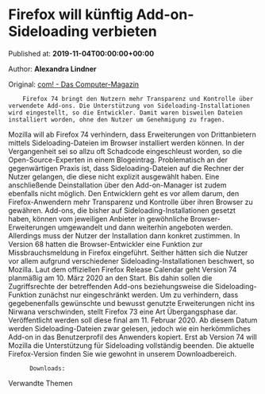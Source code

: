 
# Firefox will künftig Add-on-Sideloading verbieten

Published at: **2019-11-04T00:00:00+00:00**

Author: **Alexandra Lindner**

Original: [com! - Das Computer-Magazin](https://www.com-magazin.de/news/firefox/firefox-add-on-sideloading-verbieten-2268402.html)


        Firefox 74 bringt den Nutzern mehr Transparenz und Kontrolle über verwendete Add-ons. Die Unterstützung von Sideloading-Installationen wird eingestellt, so die Entwickler. Damit waren bisweilen Dateien installiert worden, ohne den Nutzer um Genehmigung zu fragen.
      
Mozilla will ab Firefox 74 verhindern, dass Erweiterungen von Drittanbietern mittels Sideloading-Dateien im Browser installiert werden können. In der Vergangenheit sei so allzu oft Schadcode eingeschleust worden, so die Open-Source-Experten in einem Blogeintrag.
Problematisch an der gegenwärtigen Praxis ist, dass Sideloading-Dateien auf die Rechner der Nutzer gelangen, die diese nicht explizit ausgewählt haben. Eine anschließende Deinstallation über den Add-on-Manager ist zudem ebenfalls nicht möglich.
Den Entwicklern geht es vor allem darum, den Firefox-Anwendern mehr Transparenz und Kontrolle über ihren Browser zu gewähren. Add-ons, die bisher auf Sideloading-Installationen gesetzt haben, können vom jeweiligen Anbieter in gewöhnliche Browser-Erweiterungen umgewandelt und dann weiterhin angeboten werden. Allerdings muss der Nutzer der Installation dann konkret zustimmen.
In Version 68 hatten die Browser-Entwickler eine Funktion zur Missbrauchsmeldung in Firefox eingeführt. Seither hätten sich die Nutzer vor allem aufgrund verschiedener Sideloading-Installationen beschwert, so Mozilla.
Laut dem offiziellen Firefox Release Calendar geht Version 74 planmäßig am 10. März 2020 an den Start. Bis dahin sollen die Zugriffsrechte der betreffenden Add-ons beziehungsweise die Sideloading-Funktion zunächst nur eingeschränkt werden.
Um zu verhindern, dass gegebenenfalls gewünschte und bewusst genutzte Erweiterungen nicht ins Nirwana verschwinden, stellt Firefox 73 eine Art Übergangsphase dar. Veröffentlicht werden soll diese final am 11. Februar 2020. Ab diesem Datum werden Sideloading-Dateien zwar gelesen, jedoch wie ein herkömmliches Add-on in das Benutzerprofil des Anwenders kopiert. Erst ab Version 74 will Mozilla die Unterstützung für Sideloading vollständig beenden.
Die aktuelle Firefox-Version finden Sie wie gewohnt in unserem Downloadbereich.

          Downloads:
        
Verwandte Themen

